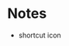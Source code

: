 # Notes

- shortcut icon
  <br><link rel="shortcut icon" href="./images/favicon.ico" type="image/x-icon" />
